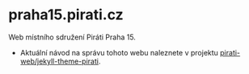 # praha15.pirati.cz

Web místního sdružení Piráti Praha 15.

- Aktuální návod na správu tohoto webu naleznete v projektu [pirati-web/jekyll-theme-pirati](https://github.com/pirati-web/jekyll-theme-pirati/blob/master/USAGE.md).
